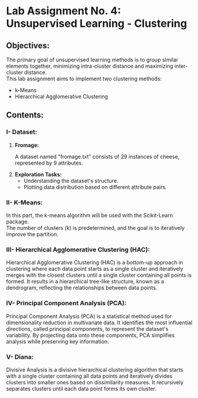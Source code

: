 <!DOCTYPE html>
<html>
<head>
    <title>Lab Assignment No. 4: Unsupervised Learning - Clustering</title>
</head>

<body>
<h1>Lab Assignment No. 4: Unsupervised Learning - Clustering</h1>
<h2>Objectives:</h2>
    <p>The primary goal of unsupervised learning methods is to group similar elements together, minimizing intra-cluster distance and maximizing inter-cluster distance.<br>
    This lab assignment aims to implement two clustering methods:</p>
    <ul>
        <li>k-Means</li>
        <li>Hierarchical Agglomerative Clustering</li>
    </ul>
<h2>Contents:</h2>
 <h3>I- Dataset:</h3>
    <ol>
        <li><strong>Fromage:</strong>
            <p>A dataset named "fromage.txt" consists of 29 instances of cheese, represented by 9 attributes.</p>
        </li>
        <li><strong>Exploration Tasks:</strong>
            <ul>
                <li>Understanding the dataset's structure.</li>
                <li>Plotting data distribution based on different attribute pairs.</li>
            </ul>
        </li>
    </ol>
    <h3>II- K-Means:</h3>
    <p>In this part, the k-means algorithm will be used with the Scikit-Learn package.<br>
        The number of clusters (k) is predetermined, and the goal is to iteratively improve the partition.</p>
    <h3>III- Hierarchical Agglomerative Clustering (HAC):</h3>
    <p>
        Hierarchical Agglomerative Clustering (HAC) is a bottom-up approach in clustering where each data point starts as a single cluster and iteratively merges with the closest clusters until a single cluster containing all points is formed. It results in a hierarchical tree-like structure, known as a dendrogram, reflecting the relationships between data points.</p>
<h3>IV- Principal Component Analysis (PCA):</h3>
    <p>Principal Component Analysis (PCA) is a statistical method used for dimensionality reduction in multivariate data. It identifies the most influential directions, called principal components, to represent the dataset's variability. By projecting data onto these components, PCA simplifies analysis while preserving key information.</p>
    <h3>V- Diana:</h3>
    <p>
    Divisive Analysis is a divisive hierarchical clustering algorithm that starts with a single cluster containing all data points and iteratively divides clusters into smaller ones based on dissimilarity measures. It recursively separates clusters until each data point forms its own cluster. </p>
</body>

</html>
